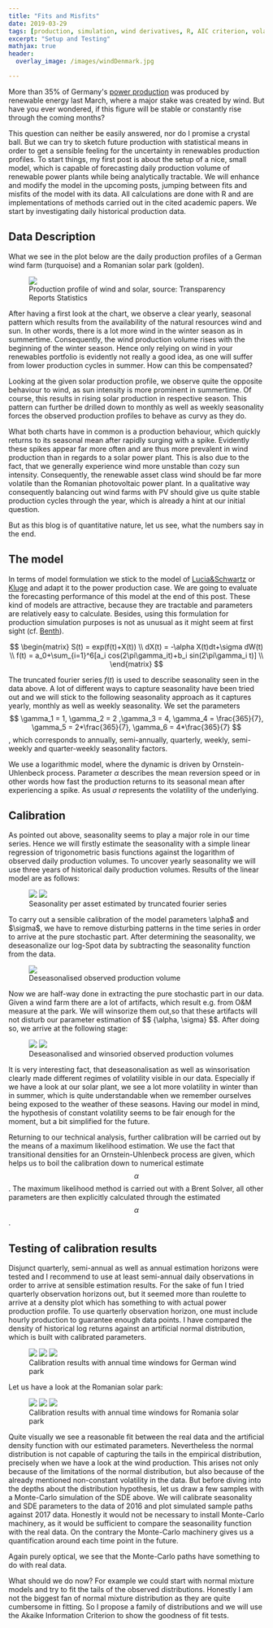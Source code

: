 ```yaml
---
title: "Fits and Misfits"
date: 2019-03-29
tags: [production, simulation, wind derivatives, R, AIC criterion, volatility]
excerpt: "Setup and Testing"
mathjax: true
header:
  overlay_image: /images/windDenmark.jpg

---
```

More than 35% of Germany's [power production](https://w3.windmesse.de/windenergie/news/31115-rekord-monat-erneuerbare-energie-strommix-deutschland-anteil-windenergie) was produced by renewable energy last March, where a major stake was created by wind. But have you ever wondered, if this figure will be stable or constantly rise through the coming months?

This question can neither be easily answered, nor do I promise a crystal ball. But we can try to sketch future production with statistical means in order to get a sensible feeling for the uncertainty in renewables production profiles. To start things, my first post is about the setup of a nice, small model, which is capable of forecasting daily production volume of renewable power plants while being analytically tractable. We will enhance and modify the model in the upcoming posts, jumping between fits and misfits of the model with its data. All calculations are done with R and are implementations of methods carried out in the cited academic papers. We start by investigating daily historical production data.
## Data Description
What we see in the plot below are the daily production profiles of a German wind farm (turquoise) and a Romanian solar park (golden).
<figure class="one">
    <a href="{{ site.url }}{{ site.baseurl }}/images/production_profile.jpeg"><img src="{{ site.url }}{{ site.baseurl }}/images/production_profile.jpeg"></a>
    <figcaption> Production profile of wind and solar, source: Transparency Reports Statistics </figcaption>
</figure>
After having a first look at the chart, we observe a clear yearly, seasonal pattern which results from the availability of the natural resources wind and sun. In other words, there is a lot more wind in the winter season as in summertime. Consequently, the wind production volume rises with the beginning of the winter season. Hence only relying on wind in your renewables portfolio is evidently not really a good idea, as one will suffer from lower production cycles in summer. How can this be compensated?

Looking at the given solar production profile, we observe quite the opposite behaviour to wind, as sun intensity is more prominent in summertime. Of course, this results in rising solar production in respective season. This pattern can further be drilled down to monthly as well as weekly seasonality forces the observed production profiles to behave as curvy as they do.

What both charts have in common is a production behaviour, which quickly returns to its seasonal mean after rapidly surging with a spike. Evidently these spikes appear far more often and are thus more prevalent in wind production than in regards to a solar power plant. This is also due to the fact, that we generally experience wind more unstable than cozy sun intensity. Consequently, the renewable asset class wind should be far more volatile than the Romanian photovoltaic power plant. In a qualitative way consequently balancing out wind farms with PV should give us quite stable production cycles through the year, which is already a hint at our initial question.

But as this blog is of quantitative nature, let us see, what the numbers say in the end.
## The model
In terms of model formulation we stick to the model of [Lucia&Schwartz](https://link.springer.com/article/10.1023/A:1013846631785) or [Kluge](https://www.researchgate.net/publication/266336023_Pricing_Swing_Options_and_Other_Electricity_Derivatives) and adapt it to the power production case. We are going to evaluate the forecasting performance of this model at the end of this post. These kind of models are attractive, because they are tractable and parameters are relatively easy to calculate. Besides, using this formulation for production simulation purposes is not as unusual as it might seem at first sight (cf. [Benth](https://papers.ssrn.com/sol3/papers.cfm?abstract_id=2979341)).

$$
\begin{matrix}
S(t) =  exp(f(t)+X(t)) \\
dX(t) = -\alpha X(t)dt+\sigma dW(t) \\
f(t)  =  a_0+\sum_{i=1}^6[a_i cos(2\pi\gamma_it)+b_i sin(2\pi\gamma_i t)] \\
\end{matrix}
$$

The truncated fourier series $f(t)$ is used to describe seasonality seen in the data above. A lot of different ways to capture seasonality have been tried out and we will stick to the following seasonality approach as it captures yearly, monthly as well as weekly seasonality. We set the parameters $$ \gamma_1 = 1, \gamma_2 = 2 ,\gamma_3 = 4, \gamma_4 = \frac{365}{7}, \gamma_5 = 2*\frac{365}{7}, \gamma_6 = 4*\frac{365}{7} $$, which corresponds to annually, semi-annually, quarterly, weekly, semi-weekly and quarter-weekly seasonality factors.

We use a logarithmic model, where the dynamic is driven by Ornstein-Uhlenbeck process. Parameter $\alpha$ describes the mean reversion speed or in other words how fast the production returns to its seasonal mean after experiencing a spike. As usual $\sigma$ represents the volatility of the underlying.
## Calibration
As pointed out above, seasonality seems to play a major role in our time series. Hence we will firstly estimate the seasonality with a simple linear regression of trigonometric basis functions against the logarithm of observed daily production volumes. To uncover yearly seasonality we will use three years of historical daily production volumes. Results of the linear model are as follows:
<figure class="half">
    <a href="{{ site.url }}{{ site.baseurl }}/images/wind_german_season.jpeg"><img src="{{ site.url }}{{ site.baseurl }}/images/wind_german_season.jpeg"></a>
    <a href="{{ site.url }}{{ site.baseurl }}/images/solar_romania_season.jpeg"><img src="{{ site.url }}{{ site.baseurl }}/images/solar_romania_season.jpeg"></a>
    <figcaption> Seasonality per asset estimated by truncated fourier series </figcaption>
</figure>
To carry out a sensible calibration of the model parameters \alpha$ and $\sigma$, we have to remove disturbing patterns in the time series in order to arrive at the pure stochastic part. After determining the seasonality, we deseasonalize our log-Spot data by subtracting the seasonality function from the data.
<figure class="one">
    <a href="{{ site.url }}{{ site.baseurl }}/images/production_profile_deseasonalised.jpeg"><img src="{{ site.url }}{{ site.baseurl }}/images/production_profile_deseasonalised.jpeg"></a>
    <figcaption> Deseasonalised observed production volume </figcaption>
</figure>
Now we are half-way done in extracting the pure stochastic part in our data. Given a wind farm there are a lot of artifacts, which result e.g. from O&M measure at the park. We will winsorize them out,so that these artifacts will not disturb our parameter estimation of $$ {\alpha, \sigma}  $$. After doing so, we arrive at the following stage:
<figure class="half">
    <a href="{{ site.url }}{{ site.baseurl }}/images/wind_german_deseason_winsor.jpeg"><img src="{{ site.url }}{{ site.baseurl }}/images/wind_german_deseason_winsor.jpeg"></a>
    <a href="{{ site.url }}{{ site.baseurl }}/images/solar_romania_deseason_winsor.jpeg"><img src="{{ site.url }}{{ site.baseurl }}/images/solar_romania_deseason_winsor.jpeg"></a>
    <figcaption> Deseasonalised and winsoried observed production volumes  </figcaption>
</figure>
It is very interesting fact, that deseasonalisation as well as winsorisation clearly made different regimes of volatility visible in our data. Especially if we have a look at our solar plant, we see a lot more volatility in winter than in summer, which is quite understandable when we remember ourselves being exposed to the weather of these seasons. Having our model in mind, the hypothesis of constant volatility seems to be fair enough for the moment, but a bit simplified for the future.

Returning to our technical analysis, further calibration will be carried out by the means of a maximum likelihood estimation. We use the fact that transitional densities for an Ornstein-Uhlenbeck process are given, which helps us to boil the calibration down to numerical estimate $$ \alpha $$. The maximum likelihood method is carried out with a Brent Solver, all other parameters are then explicitly calculated through the estimated $$ \alpha $$.
## Testing of calibration results
 Disjunct quarterly, semi-annual as well as annual estimation horizons were tested and I recommend to use at least semi-annual daily observations in order to arrive at sensible estimation results. For the sake of fun I tried quarterly observation horizons out, but it seemed more than roulette to arrive at a density plot which has something to with actual power production profile. To use quarterly observation horizon, one must include hourly production to guarantee enough data points. I have compared the density of historical log returns against an artificial normal distribution, which is built with calibrated parameters.
 <figure class="third">
  <a href="{{ site.url }}{{ site.baseurl }}/images/Wind Production Germanydensity_plot_2016-01-01_sim_yearly.png"><img src="{{ site.url }}{{ site.baseurl }}/images/Wind Production Germanydensity_plot_2016-01-01_sim_yearly.png"></a>
  <a href="{{ site.url }}{{ site.baseurl }}/images/Wind Production Germanydensity_plot_2016-12-31_sim_yearly.png"><img src="{{ site.url }}{{ site.baseurl }}/images/Wind Production Germanydensity_plot_2016-12-31_sim_yearly.png"></a>
  <a href="{{ site.url }}{{ site.baseurl }}/images/Wind Production Germanydensity_plot_2017-12-31_sim_yearly.png"><img src="{{ site.url }}{{ site.baseurl }}/images/Wind Production Germanydensity_plot_2017-12-31_sim_yearly.png"></a>
	<figcaption>Calibration results with annual time windows for German wind park</figcaption>
</figure>
Let us have a look at the Romanian solar park:
<figure class="third">
 <a href="{{ site.url }}{{ site.baseurl }}/images/Solar Production Romaniadensity_plot_2016-03-24_sim_yearly.png"><img src="{{ site.url }}{{ site.baseurl }}/images/Solar Production Romaniadensity_plot_2016-03-24_sim_yearly.png"></a>
 <a href="{{ site.url }}{{ site.baseurl }}/images/Solar Production Romaniadensity_plot_2016-12-29_sim_yearly.png"><img src="{{ site.url }}{{ site.baseurl }}/images/Solar Production Romaniadensity_plot_2016-12-29_sim_yearly.png"></a>
 <a href="{{ site.url }}{{ site.baseurl }}/images/Solar Production Romaniadensity_plot_2017-12-30_sim_yearly.png"><img src="{{ site.url }}{{ site.baseurl }}/images/Solar Production Romaniadensity_plot_2017-12-30_sim_yearly.png"></a>
 <figcaption>Calibration results with annual time windows for Romania solar park</figcaption>
</figure>
Quite visually we see a reasonable fit between the real data and the artificial density function with our estimated parameters. Nevertheless the normal distribution is not capable of capturing the tails in the empirical distribution, precisely when we have a look at the wind production. This arises not only because of the limitations of the normal distribution, but also because of the already mentioned non-constant volatility in the data. But before diving into the depths about the distribution hypothesis, let us draw a few samples with a Monte-Carlo simulation of the SDE above. We will calibrate seasonality and SDE parameters to the data of 2016 and plot simulated sample paths against 2017 data. Honestly it would not be necessary to install Monte-Carlo machinery, as it would be sufficient to compare the seasonaility function with the real data. On the contrary the Monte-Carlo machinery gives us a quantification around each time point in the future.

Again purely optical, we see that the Monte-Carlo paths have something to do with real data.


What should we do now? For example we could start with normal mixture models and try to fit the tails of the observed distributions. Honestly I am not the biggest fan of normal mixture distribution as they are quite cumbersome in fitting. So I propose a family of distributions and we will use the Akaike Information Criterion to show the goodness of fit tests.
